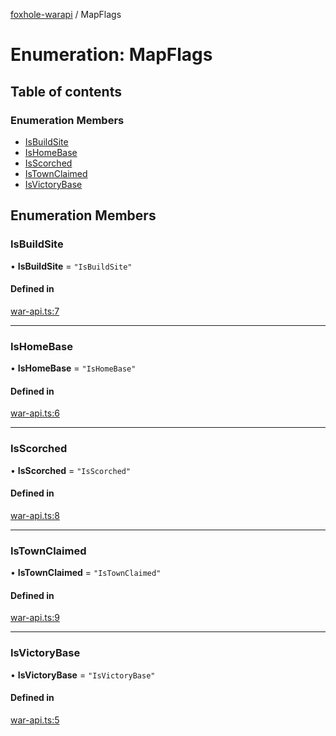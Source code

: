 [foxhole-warapi](../README.md) / MapFlags

# Enumeration: MapFlags

## Table of contents

### Enumeration Members

- [IsBuildSite](MapFlags.md#isbuildsite)
- [IsHomeBase](MapFlags.md#ishomebase)
- [IsScorched](MapFlags.md#isscorched)
- [IsTownClaimed](MapFlags.md#istownclaimed)
- [IsVictoryBase](MapFlags.md#isvictorybase)

## Enumeration Members

### IsBuildSite

• **IsBuildSite** = ``"IsBuildSite"``

#### Defined in

[war-api.ts:7](https://github.com/art0rz/foxhole-warapi/blob/4a63186/src/war-api.ts#L7)

___

### IsHomeBase

• **IsHomeBase** = ``"IsHomeBase"``

#### Defined in

[war-api.ts:6](https://github.com/art0rz/foxhole-warapi/blob/4a63186/src/war-api.ts#L6)

___

### IsScorched

• **IsScorched** = ``"IsScorched"``

#### Defined in

[war-api.ts:8](https://github.com/art0rz/foxhole-warapi/blob/4a63186/src/war-api.ts#L8)

___

### IsTownClaimed

• **IsTownClaimed** = ``"IsTownClaimed"``

#### Defined in

[war-api.ts:9](https://github.com/art0rz/foxhole-warapi/blob/4a63186/src/war-api.ts#L9)

___

### IsVictoryBase

• **IsVictoryBase** = ``"IsVictoryBase"``

#### Defined in

[war-api.ts:5](https://github.com/art0rz/foxhole-warapi/blob/4a63186/src/war-api.ts#L5)
